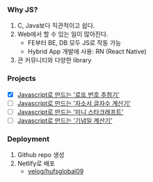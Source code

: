 ### Why JS?
1. C, Java보다 직관적이고 쉽다.
2. Web에서 할 수 있는 일이 많아진다.
    - FE부터 BE, DB 모두 JS로 작동 가능
    - Hybrid App 개발에 사용: RN (React Native)
3. 큰 커뮤니티와 다양한 library

### Projects
- [x] [Javascript로 만드는 '로또 번호 추첨기'](https://github.com/4923/Web/tree/master/Front-end/JavaScript/project_01)
- [ ] [Javascript로 만드는 '자소서 글자수 계산기'](https://github.com/4923/Web/tree/master/Front-end/JavaScript/project_02)
- [ ] [Javascript로 만드는 '미니 스타크래프트'](https://github.com/4923/Web/tree/master/Front-end/JavaScript/project_03)
- [ ] [Javascript로 만드는 '기념일 계산기'](https://github.com/4923/Web/tree/master/Front-end/JavaScript/project_04)

### Deployment
1. Github repo 생성
2. Netlify로 배포
    - [velog/hufsglobal09](https://velog.io/@hufsglobal09/Session-4-Deploy)